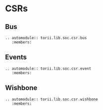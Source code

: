 # CSRs

## Bus

```{eval-rst}
.. automodule:: torii.lib.soc.csr.bus
   :members:
```

## Events

```{eval-rst}
.. automodule:: torii.lib.soc.csr.event
   :members:
```

## Wishbone

```{eval-rst}
.. automodule:: torii.lib.soc.csr.wishbone
   :members:
```
